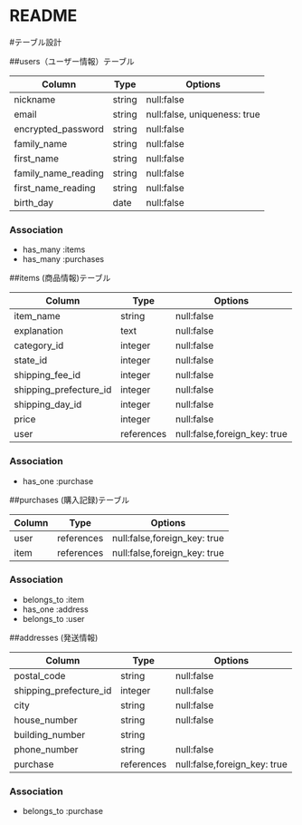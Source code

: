 # README

#テーブル設計

##users（ユーザー情報）テーブル

| Column              | Type    | Options                      |
|---------------------|---------|------------------------------|
| nickname            | string  | null:false                   |
| email               | string  | null:false, uniqueness: true |
| encrypted_password  | string  | null:false                   |
| family_name         | string  | null:false                   |
| first_name          | string  | null:false                   |
| family_name_reading | string  | null:false                   |
| first_name_reading  | string  | null:false                   |
| birth_day           | date    | null:false                   |

### Association

- has_many :items
- has_many :purchases

##items (商品情報)テーブル

| Column                 | Type       | Options                      |
|------------------------|------------|----------------------------- |
| item_name              | string     | null:false                   |
| explanation            | text       | null:false                   |
| category_id            | integer    | null:false                   |
| state_id               | integer    | null:false                   |
| shipping_fee_id        | integer    | null:false                   |
| shipping_prefecture_id | integer    | null:false                   |
| shipping_day_id        | integer    | null:false                   |
| price                  | integer    | null:false                   |
| user                   | references | null:false,foreign_key: true |

### Association

- has_one :purchase

##purchases (購入記録)テーブル

| Column              | Type       | Options                      |
|---------------------|------------|----------------------------- |
| user                | references | null:false,foreign_key: true |
| item                | references | null:false,foreign_key: true |

### Association

- belongs_to :item
- has_one :address
- belongs_to :user

##addresses (発送情報)

| Column                 | Type       | Options                      |
|------------------------|------------|----------------------------- |
| postal_code            | string     | null:false                   |
| shipping_prefecture_id | integer    | null:false                   |
| city                   | string     | null:false                   |  
| house_number           | string     | null:false                   |
| building_number        | string     |                              |
| phone_number           | string     | null:false                   |
| purchase               | references | null:false,foreign_key: true |

### Association

- belongs_to :purchase
